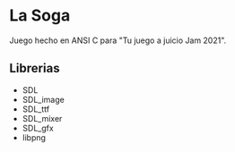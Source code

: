 # La Soga

Juego hecho en ANSI C para "Tu juego a juicio Jam 2021".

## Librerias

- SDL
- SDL_image
- SDL_ttf
- SDL_mixer
- SDL_gfx
- libpng
